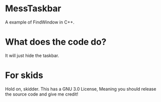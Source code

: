# MessTaskbar
A example of FindWindow in C++.

# What does the code do?
It will just hide the taskbar.

# For skids
Hold on, skidder. This has a GNU 3.0 License, Meaning you should release the source code and give me credit!
